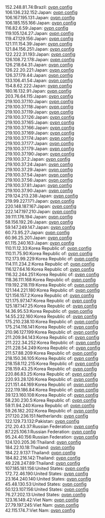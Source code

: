 152.248.81.74:Brazil: [ovpn config](vpn/152_248_81_74.ovpn)  
106.136.232.152:Japan: [ovpn config](vpn/106_136_232_152.ovpn)  
106.167.195.131:Japan: [ovpn config](vpn/106_167_195_131.ovpn)  
106.185.155.166:Japan: [ovpn config](vpn/106_185_155_166.ovpn)  
116.82.6.59:Japan: [ovpn config](vpn/116_82_6_59.ovpn)  
119.105.124.27:Japan: [ovpn config](vpn/119_105_124_27.ovpn)  
119.47.129.156:Japan: [ovpn config](vpn/119_47_129_156.ovpn)  
121.111.154.39:Japan: [ovpn config](vpn/121_111_154_39.ovpn)  
121.84.156.251:Japan: [ovpn config](vpn/121_84_156_251.ovpn)  
122.222.31.193:Japan: [ovpn config](vpn/122_222_31_193.ovpn)  
126.108.72.178:Japan: [ovpn config](vpn/126_108_72_178.ovpn)  
126.218.64.31:Japan: [ovpn config](vpn/126_218_64_31.ovpn)  
126.22.20.221:Japan: [ovpn config](vpn/126_22_20_221.ovpn)  
126.37.179.44:Japan: [ovpn config](vpn/126_37_179_44.ovpn)  
133.106.41.54:Japan: [ovpn config](vpn/133_106_41_54.ovpn)  
154.8.62.222:Japan: [ovpn config](vpn/154_8_62_222.ovpn)  
180.16.132.91:Japan: [ovpn config](vpn/180_16_132_91.ovpn)  
203.76.64.115:Japan: [ovpn config](vpn/203_76_64_115.ovpn)  
219.100.37.110:Japan: [ovpn config](vpn/219_100_37_110.ovpn)  
219.100.37.118:Japan: [ovpn config](vpn/219_100_37_118.ovpn)  
219.100.37.119:Japan: [ovpn config](vpn/219_100_37_119.ovpn)  
219.100.37.126:Japan: [ovpn config](vpn/219_100_37_126.ovpn)  
219.100.37.165:Japan: [ovpn config](vpn/219_100_37_165.ovpn)  
219.100.37.166:Japan: [ovpn config](vpn/219_100_37_166.ovpn)  
219.100.37.169:Japan: [ovpn config](vpn/219_100_37_169.ovpn)  
219.100.37.174:Japan: [ovpn config](vpn/219_100_37_174.ovpn)  
219.100.37.177:Japan: [ovpn config](vpn/219_100_37_177.ovpn)  
219.100.37.179:Japan: [ovpn config](vpn/219_100_37_179.ovpn)  
219.100.37.190:Japan: [ovpn config](vpn/219_100_37_190.ovpn)  
219.100.37.2:Japan: [ovpn config](vpn/219_100_37_2.ovpn)  
219.100.37.24:Japan: [ovpn config](vpn/219_100_37_24.ovpn)  
219.100.37.29:Japan: [ovpn config](vpn/219_100_37_29.ovpn)  
219.100.37.54:Japan: [ovpn config](vpn/219_100_37_54.ovpn)  
219.100.37.56:Japan: [ovpn config](vpn/219_100_37_56.ovpn)  
219.100.37.81:Japan: [ovpn config](vpn/219_100_37_81.ovpn)  
219.100.37.90:Japan: [ovpn config](vpn/219_100_37_90.ovpn)  
219.124.213.238:Japan: [ovpn config](vpn/219_124_213_238.ovpn)  
219.99.227.171:Japan: [ovpn config](vpn/219_99_227_171.ovpn)  
220.148.187.167:Japan: [ovpn config](vpn/220_148_187_167.ovpn)  
222.147.197.210:Japan: [ovpn config](vpn/222_147_197_210.ovpn)  
39.111.176.194:Japan: [ovpn config](vpn/39_111_176_194.ovpn)  
58.156.192.26:Japan: [ovpn config](vpn/58_156_192_26.ovpn)  
59.147.249.147:Japan: [ovpn config](vpn/59_147_249_147.ovpn)  
60.73.95.27:Japan: [ovpn config](vpn/60_73_95_27.ovpn)  
60.96.25.201:Japan: [ovpn config](vpn/60_96_25_201.ovpn)  
61.115.240.163:Japan: [ovpn config](vpn/61_115_240_163.ovpn)  
110.11.12.33:Korea Republic of: [ovpn config](vpn/110_11_12_33.ovpn)  
110.11.75.90:Korea Republic of: [ovpn config](vpn/110_11_75_90.ovpn)  
112.173.99.229:Korea Republic of: [ovpn config](vpn/112_173_99_229.ovpn)  
114.111.234.2:Korea Republic of: [ovpn config](vpn/114_111_234_2.ovpn)  
116.127.64.16:Korea Republic of: [ovpn config](vpn/116_127_64_16.ovpn)  
116.32.244.251:Korea Republic of: [ovpn config](vpn/116_32_244_251.ovpn)  
118.36.111.168:Korea Republic of: [ovpn config](vpn/118_36_111_168.ovpn)  
119.192.218.119:Korea Republic of: [ovpn config](vpn/119_192_218_119.ovpn)  
121.144.221.180:Korea Republic of: [ovpn config](vpn/121_144_221_180.ovpn)  
121.156.157.2:Korea Republic of: [ovpn config](vpn/121_156_157_2.ovpn)  
121.175.97.147:Korea Republic of: [ovpn config](vpn/121_175_97_147.ovpn)  
125.187.147.25:Korea Republic of: [ovpn config](vpn/125_187_147_25.ovpn)  
14.36.95.53:Korea Republic of: [ovpn config](vpn/14_36_95_53.ovpn)  
14.55.232.160:Korea Republic of: [ovpn config](vpn/14_55_232_160.ovpn)  
175.210.238.10:Korea Republic of: [ovpn config](vpn/175_210_238_10.ovpn)  
175.214.116.141:Korea Republic of: [ovpn config](vpn/175_214_116_141.ovpn)  
210.96.127.199:Korea Republic of: [ovpn config](vpn/210_96_127_199.ovpn)  
211.209.94.143:Korea Republic of: [ovpn config](vpn/211_209_94_143.ovpn)  
211.222.34.252:Korea Republic of: [ovpn config](vpn/211_222_34_252.ovpn)  
211.228.54.249:Korea Republic of: [ovpn config](vpn/211_228_54_249.ovpn)  
211.57.88.209:Korea Republic of: [ovpn config](vpn/211_57_88_209.ovpn)  
218.150.36.105:Korea Republic of: [ovpn config](vpn/218_150_36_105.ovpn)  
218.158.112.215:Korea Republic of: [ovpn config](vpn/218_158_112_215.ovpn)  
218.159.43.25:Korea Republic of: [ovpn config](vpn/218_159_43_25.ovpn)  
220.86.83.25:Korea Republic of: [ovpn config](vpn/220_86_83_25.ovpn)  
220.93.28.126:Korea Republic of: [ovpn config](vpn/220_93_28_126.ovpn)  
221.151.44.169:Korea Republic of: [ovpn config](vpn/221_151_44_169.ovpn)  
222.119.186.84:Korea Republic of: [ovpn config](vpn/222_119_186_84.ovpn)  
39.123.160.108:Korea Republic of: [ovpn config](vpn/39_123_160_108.ovpn)  
58.230.230.5:Korea Republic of: [ovpn config](vpn/58_230_230_5.ovpn)  
59.11.94.240:Korea Republic of: [ovpn config](vpn/59_11_94_240.ovpn)  
59.26.182.202:Korea Republic of: [ovpn config](vpn/59_26_182_202.ovpn)  
217.120.236.151:Netherlands: [ovpn config](vpn/217_120_236_151.ovpn)  
122.129.73.132:Pakistan: [ovpn config](vpn/122_129_73_132.ovpn)  
212.20.43.37:Russian Federation: [ovpn config](vpn/212_20_43_37.ovpn)  
87.225.106.1:Russian Federation: [ovpn config](vpn/87_225_106_1.ovpn)  
95.24.40.156:Russian Federation: [ovpn config](vpn/95_24_40_156.ovpn)  
124.120.205.36:Thailand: [ovpn config](vpn/124_120_205_36.ovpn)  
184.22.10.18:Thailand: [ovpn config](vpn/184_22_10_18.ovpn)  
184.22.9.137:Thailand: [ovpn config](vpn/184_22_9_137.ovpn)  
184.82.216.142:Thailand: [ovpn config](vpn/184_82_216_142.ovpn)  
49.228.247.89:Thailand: [ovpn config](vpn/49_228_247_89.ovpn)  
107.185.181.156:United States: [ovpn config](vpn/107_185_181_156.ovpn)  
172.72.46.190:United States: [ovpn config](vpn/172_72_46_190.ovpn)  
23.164.240.140:United States: [ovpn config](vpn/23_164_240_140.ovpn)  
45.48.130.53:United States: [ovpn config](vpn/45_48_130_53.ovpn)  
50.123.107.156:United States: [ovpn config](vpn/50_123_107_156.ovpn)  
76.27.202.13:United States: [ovpn config](vpn/76_27_202_13.ovpn)  
123.16.149.42:Viet Nam: [ovpn config](vpn/123_16_149_42.ovpn)  
27.79.197.245:Viet Nam: [ovpn config](vpn/27_79_197_245.ovpn)  
42.115.174.7:Viet Nam: [ovpn config](vpn/42_115_174_7.ovpn)  
